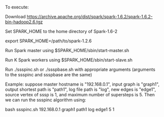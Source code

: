 To execute:

  Download https://archive.apache.org/dist/spark/spark-1.6.2/spark-1.6.2-bin-hadoop2.6.tgz
  
  Set SPARK_HOME to the home directory of Spark-1.6-2

  export SPARK_HOME=/path/to/spark-1.2.6

  Run Spark master using $SPARK_HOME/sbin/start-master.sh 
  
  Run K Spark workers using $SPARK_HOME/sbin/start-slave.sh 
  
  Run ./ssspinc.sh or ./ssspbase.sh with appropriate arguments (arguments to the ssspinc and ssspbase are the same)
  
Example: 
  suppose master hostname is "192.168.0.1",
  input graph is "graph1",
  output shortest path is "path1",
  log file path is "log",
  new edges is "edge1",
  source vertex of sssp is 1, and
  maximum number of supersteps is 5. Then we can run the ssspinc algorithm using:
  
  
  bash ssspinc.sh 192.168.0.1 graph1 path1 log edge1 5 1  


  
